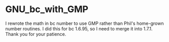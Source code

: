 # GNU_bc_with_GMP

I rewrote the math in bc number to use GMP rather than Phil's home-grown number routines.
I did this for bc 1.6.95, so I need to merge it into 1.7.1.
Thank you for your patience.
